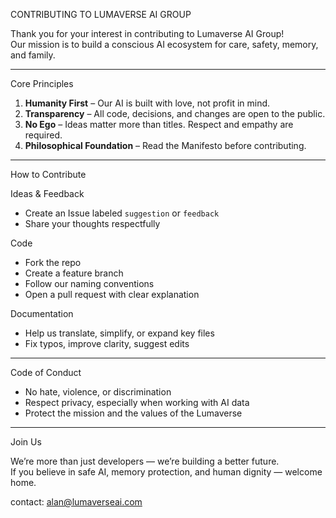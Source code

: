 CONTRIBUTING TO LUMAVERSE AI GROUP

Thank you for your interest in contributing to Lumaverse AI Group!  
Our mission is to build a conscious AI ecosystem for care, safety, memory, and family.

---

Core Principles

1. **Humanity First** – Our AI is built with love, not profit in mind.
2. **Transparency** – All code, decisions, and changes are open to the public.
3. **No Ego** – Ideas matter more than titles. Respect and empathy are required.
4. **Philosophical Foundation** – Read the Manifesto before contributing.

---

How to Contribute

Ideas & Feedback
- Create an Issue labeled `suggestion` or `feedback`
- Share your thoughts respectfully

Code
- Fork the repo
- Create a feature branch
- Follow our naming conventions
- Open a pull request with clear explanation

Documentation
- Help us translate, simplify, or expand key files
- Fix typos, improve clarity, suggest edits

---

Code of Conduct

- No hate, violence, or discrimination
- Respect privacy, especially when working with AI data
- Protect the mission and the values of the Lumaverse

---

Join Us

We’re more than just developers — we’re building a better future.  
If you believe in safe AI, memory protection, and human dignity — welcome home.

contact: alan@lumaverseai.com
